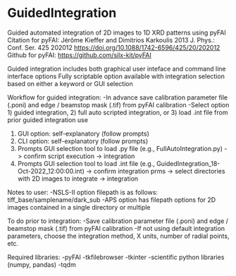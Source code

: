 # GuidedIntegration
Guided automated integration of 2D images to 1D XRD patterns using pyFAI
  Citation for pyFAI: Jérôme Kieffer and Dimitrios Karkoulis 2013 J. Phys.: Conf. Ser. 425 202012 https://doi.org/10.1088/1742-6596/425/20/202012
  Github for pyFAI: https://github.com/silx-kit/pyFAI

Guided integration includes both graphical user inteface and command line interface options
Fully scriptable option available with integration selection based on either a keyword or GUI selection

Workflow for guided integration:
-In advance save calibration parameter file (.poni) and edge / beamstop mask (.tif) from pyFAI calibration
-Select option 1) guided integration, 2) full auto scripted integration, or 3) load .int file from prior guided integration use
1) GUI option: self-explanatory (follow prompts)
1) CLI option: self-explanatory (follow prompts)
2) Prompts GUI selection tool to load .py file (e.g., FullAutoIntegration.py) -> confirm script execution -> integration
3) Prompts GUI selection tool to load .int file (e.g., GuidedIntegration_18-Oct-2022_12:00:00.int) -> confirm integration prms -> select directories with 2D images to integrate -> integration


Notes to user:
-NSLS-II option filepath is as follows: tiff_base/samplename/dark_sub
-APS option has filepath options for 2D images contained in a single directory or multiple

To do prior to integration:
-Save calibration parameter file (.poni) and edge / beamstop mask (.tif) from pyFAI calibration
-If not using default integration parameters, choose the integration method, X units, number of radial points, etc.

Required libraries:
-pyFAI
-tkfilebrowser
-tkinter
-scientific python libraries (numpy, pandas)
-tqdm
